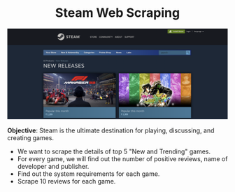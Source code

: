 <h1 align="center">Steam Web Scraping</h1>

<img src="Screenshot 2022-09-12 at 10.12.59 PM.png">


<b>Objective</b>: Steam is the ultimate destination for playing, discussing, and creating games. 

* We want to scrape the details of top 5 "New and Trending" games.
* For every game, we will find out the number of positive reviews, name of developer and publisher.
* Find out the system requirements for each game.
* Scrape 10 reviews for each game.
